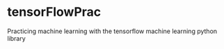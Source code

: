 # tensorFlowPrac   
Practicing machine learning with the tensorflow machine learning python library 
